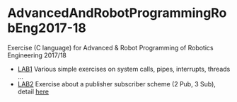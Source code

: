 # AdvancedAndRobotProgrammingRobEng2017-18
Exercise (C language) for Advanced &amp; Robot Programming of Robotics Engineering 2017/18

* [LAB1](https://github.com/torydebra/MachineLearningRobEng2018-19/tree/master/Lab1) Various simple exercises on system   calls, pipes, interrupts, threads ... 
* [LAB2](https://github.com/torydebra/MachineLearningRobEng2018-19/tree/master/Lab2) Exercise about a publisher subscriber scheme (2 Pub, 3 Sub), detail [here](https://github.com/torydebra/AdvancedAndRobotProgrammingRobEng2018-19/blob/master/Lab2/lab2Text.pdf)
